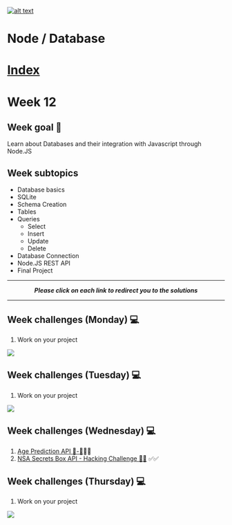 <a href="https://www.core-code.io/">

![alt text](https://uploads-ssl.webflow.com/5eb2f56932c3562feab232e3/5f73550d00249e7e96c9f3de_Logo.png "corecodeio")

</a>

# Node / Database

# [Index](/README.md)

# Week 12

## Week goal 🏁

<p>Learn about Databases and their integration with Javascript through Node.JS</p>

## Week subtopics

- Database basics
- SQLite
- Schema Creation
- Tables
- Queries
  - Select
  - Insert
  - Update
  - Delete
- Database Connection
- Node.JS REST API
- Final Project

***

<p style="text-align: center"><i><strong>Please click on each link to redirect you to the solutions</strong></i></p>

***
## Week challenges (Monday) 💻

1. Work on your project

<img src ="https://media2.giphy.com/media/xTiTnG7GYgnEejzOdW/giphy.gif?cid=ecf05e470r60r97d054sna5dxfa70kme3my9glxxpjzmzchc&rid=giphy.gif&ct=g"/>

## Week challenges (Tuesday) 💻

1. Work on your project

<img src="https://media3.giphy.com/media/J9YS4GIQcjzzkrIKkM/giphy.gif?cid=ecf05e477brbxl55k6m4zakdt4818yv5s18g9v2mo5pty0ow&rid=giphy.gif&ct=g" />

## Week challenges (Wednesday) 💻

1. [Age Prediction API 👶-👴](./../exercise-md/Age-Prediction-API.md)✅✅
2. [NSA Secrets Box API - Hacking Challenge 👨‍💻](../exercise-md/secrets-box.md) ✅✅

## Week challenges (Thursday) 💻

1. Work on your project

<img src="https://media4.giphy.com/media/UTkWBBmaghvM6ahetB/giphy.gif?cid=ecf05e47yi1ueegba0mh5jqkbf452d9da9wuoyc0krarbdjn&rid=giphy.gif&ct=g"/>